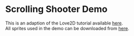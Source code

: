 # Scrolling Shooter Demo

This is an adaption of the Love2D tutorial available [here](http://www.osmstudios.com/tutorials/your-first-love2d-game-in-200-lines-part-1-of-3).  
All sprites used in the demo can be downloaded from [here](http://opengameart.org/content/aircrafts).
